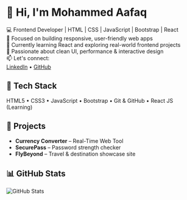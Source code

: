 # 👋 Hi, I'm Mohammed Aafaq

💻 Frontend Developer | HTML | CSS | JavaScript | Bootstrap | React  
🎯 Focused on building responsive, user-friendly web apps  
🌱 Currently learning React and exploring real-world frontend projects  
🚀 Passionate about clean UI, performance & interactive design  
📫 Let's connect:  
[LinkedIn](https://www.linkedin.com/in/mohammed-aafaq-dev/) • [GitHub](https://github.com/mohammedaafaq)

## 🔧 Tech Stack
HTML5 • CSS3 • JavaScript • Bootstrap • Git & GitHub • React JS (Learning)

## 📌 Projects
- **Currency Converter** – Real-Time Web Tool 
- **SecurePass** – Password strength checker  
- **FlyBeyond** – Travel & destination showcase site  

## 📊 GitHub Stats
![GitHub Stats](https://github-readme-stats.vercel.app/api?username=mohammedaafaq&show_icons=true&theme=radical)
